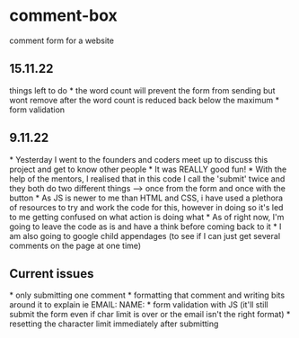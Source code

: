 # comment-box
comment form for a website

<h2> 15.11.22 </h2>
things left to do
* the word count will prevent the form from sending but wont remove after the word count is reduced back below the maximum
* form validation 


<h2> 9.11.22 </h2>
* Yesterday I went to the founders and coders meet up to discuss this project and get to know other people
* It was REALLY good fun! 
* With the help of the mentors, I realised that in this code I call the 'submit' twice and they both do two different things --> once from the form and once with the button 
* As JS is newer to me than HTML and CSS, i have used a plethora of resources to try and work the code for this, however in doing so it's led to me getting confused on what action is doing what
* As of right now, I'm going to leave the code as is and have a think before coming back to it
* I am also going to google child appendages (to see if I can just get several comments on the page at one time)

<h2>Current issues</h2>
* only submitting one comment 
* formatting that comment and writing bits around it to explain ie EMAIL: NAME:
* form validation with JS (it'll still submit the form even if char limit is over or the email isn't the right format)
* resetting the character limit immediately after submitting
